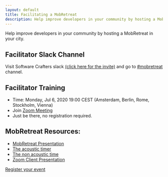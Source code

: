 ```yaml
---
layout: default
title: Facilitating a MobRetreat
description: Help improve developers in your community by hosting a MobRetreat in your city
---
```


Help improve developers in your community by hosting a MobRetreat in your city.

## Facilitator Slack Channel

Visit Software Crafters slack [(click here for the invite)](https://slack.softwarecrafters.org/) and go to [#mobretreat](https://softwarecrafters.slack.com/messages/C012EAHF3HU) channel.

## Facilitator Training

- Time: Monday, Jul 6, 2020 19:00 CEST (Amsterdam, Berlin, Rome, Stockholm, Vienna)
- Join [Zoom Meeting](https://us02web.zoom.us/j/82780496554)
- Just be there, no registration required.

## MobRetreat Resources:

- [MobRetreat Presentation](https://docs.google.com/presentation/d/18nyk8HeQxFfAPzvq7vV1TnZH3JxyhpRdgcs-3zsqz0w/edit?usp=sharing)
- [The acoustic timer](https://www.online-stopwatch.com/full-screen-interval-timer/?c=80wgdfd2hg)
- [The non acoustic time](https://mobti.me/)
- [Zoom Client Presentation](https://docs.google.com/presentation/d/17LrVyv_qNCfbjrpnQXP5nwTP0SQ0Dimtn_HCi6QJfe0/edit?usp=sharing)

<div class="hosting">
    <a class="button" href="https://forms.gle/xkJutmwAAiH6ACU5A" target="_blank" rel="noopener noreferrer">Register your event</a>
</div>